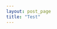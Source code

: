 ```yaml
---
layout: post_page
title: "Test"
---
```

<div id="test-01">
</div>
<script type="text/javascript" src="/js/reactive-design.js"></script>
